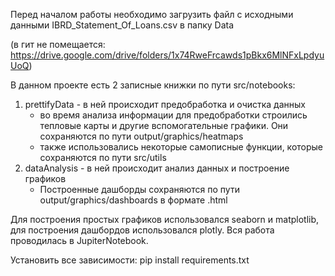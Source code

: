 Перед началом работы необходимо загрузить файл с исходными данными IBRD_Statement_Of_Loans.csv в папку Data 

(в гит не помещается: https://drive.google.com/drive/folders/1x74RweFrcawds1pBkx6MlNFxLpdyuUoQ)

В данном проекте есть 2 записные книжки по пути src/notebooks:
1) prettifyData - в ней происходит предобработка и очистка данных
   - во время анализа информации для предобработки строились тепловые карты и другие вспомогательные графики. Они сохраняются по пути output/graphics/heatmaps
   - также использовались некоторые самописные функции, которые сохраняются по пути src/utils 
3) dataAnalysis - в ней происходит анализ данных и построение графиков
   - Построенные дашборды сохраняются по пути output/graphics/dashboards 
   в формате .html

Для построения простых графиков использовался seaborn и matplotlib, 
для построения дашбордов использовался plotly. 
Вся работа проводилась в JupiterNotebook.

Установить все зависимости: pip install requirements.txt
